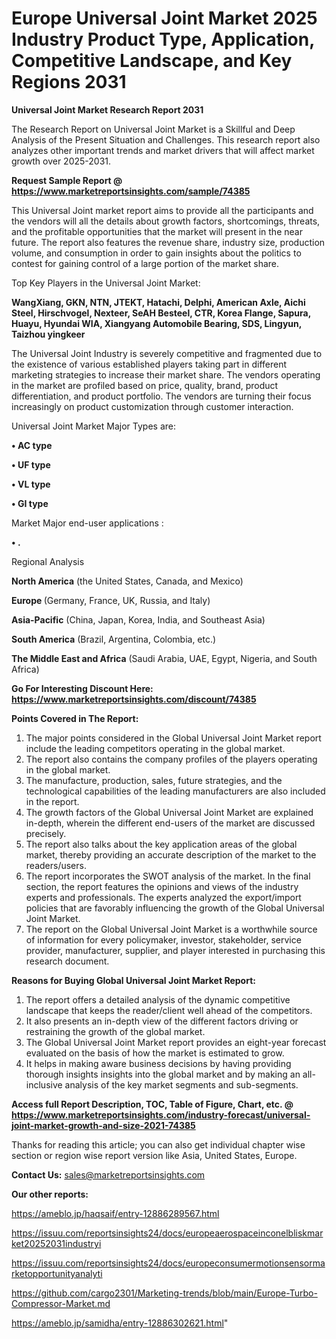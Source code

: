  # Europe Universal Joint Market 2025 Industry Product Type, Application, Competitive Landscape, and Key Regions 2031

<strong>Universal Joint Market Research Report 2031</strong>

The Research Report on Universal Joint Market is a Skillful and Deep Analysis of the Present Situation and Challenges. This research report also analyzes other important trends and market drivers that will affect market growth over 2025-2031.

<strong>Request Sample Report @ <a href=https://www.marketreportsinsights.com/sample/74385>https://www.marketreportsinsights.com/sample/74385</a></strong>

This Universal Joint market report aims to provide all the participants and the vendors will all the details about growth factors, shortcomings, threats, and the profitable opportunities that the market will present in the near future. The report also features the revenue share, industry size, production volume, and consumption in order to gain insights about the politics to contest for gaining control of a large portion of the market share.

Top Key Players in the Universal Joint Market:

<strong>WangXiang, GKN, NTN, JTEKT, Hatachi, Delphi, American Axle, Aichi Steel, Hirschvogel, Nexteer, SeAH Besteel, CTR, Korea Flange, Sapura, Huayu, Hyundai WIA, Xiangyang Automobile Bearing, SDS, Lingyun, Taizhou yingkeer</strong>

The Universal Joint Industry is severely competitive and fragmented due to the existence of various established players taking part in different marketing strategies to increase their market share. The vendors operating in the market are profiled based on price, quality, brand, product differentiation, and product portfolio. The vendors are turning their focus increasingly on product customization through customer interaction.

Universal Joint Market Major Types are:

<strong>• AC type

• UF type

• VL type

• GI type</strong>

Market Major end-user applications :

<strong>• .</strong>

Regional Analysis

</u><strong><b>North America</b></strong> (the United States, Canada, and Mexico)

<strong><b>Europe </b></strong>(Germany, France, UK, Russia, and Italy)

<strong><b>Asia-Pacific</b></strong> (China, Japan, Korea, India, and Southeast Asia)

<strong><b>South America</b></strong> (Brazil, Argentina, Colombia, etc.)

<strong><b>The Middle East and Africa</b></strong> (Saudi Arabia, UAE, Egypt, Nigeria, and South Africa)

<strong>Go For Interesting Discount Here: <a href=https://www.marketreportsinsights.com/discount/74385>https://www.marketreportsinsights.com/discount/74385</a></strong>

<strong>Points Covered in The Report:</strong>
<ol>
  <li>The major points considered in the Global Universal Joint Market report include the leading competitors operating in the global market.</li>
  <li>The report also contains the company profiles of the players operating in the global market.</li>
  <li>The manufacture, production, sales, future strategies, and the technological capabilities of the leading manufacturers are also included in the report.</li>
  <li>The growth factors of the Global Universal Joint Market are explained in-depth, wherein the different end-users of the market are discussed precisely.</li>
  <li>The report also talks about the key application areas of the global market, thereby providing an accurate description of the market to the readers/users.</li>
  <li>The report incorporates the SWOT analysis of the market. In the final section, the report features the opinions and views of the industry experts and professionals. The experts analyzed the export/import policies that are favorably influencing the growth of the Global Universal Joint Market.</li>
  <li>The report on the Global Universal Joint Market is a worthwhile source of information for every policymaker, investor, stakeholder, service provider, manufacturer, supplier, and player interested in purchasing this research document.</li>
</ol>
<strong>Reasons for Buying Global Universal Joint Market Report:</strong>

<ol>
  <li>The report offers a detailed analysis of the dynamic competitive landscape that keeps the reader/client well ahead of the competitors.</li>
  <li>It also presents an in-depth view of the different factors driving or restraining the growth of the global market.</li>
  <li>The Global Universal Joint Market report provides an eight-year forecast evaluated on the basis of how the market is estimated to grow.</li>
  <li>It helps in making aware business decisions by having providing thorough insights insights into the global market and by making an all-inclusive analysis of the key market segments and sub-segments.</li>
</ol>
<strong>Access full Report Description, TOC, Table of Figure, Chart, etc. @ <a href=https://www.marketreportsinsights.com/industry-forecast/universal-joint-market-growth-and-size-2021-74385>https://www.marketreportsinsights.com/industry-forecast/universal-joint-market-growth-and-size-2021-74385</a></strong>


Thanks for reading this article; you can also get individual chapter wise section or region wise report version like Asia, United States, Europe.

<strong>Contact Us:</strong>
sales@marketreportsinsights.com

<strong>Our other reports:</strong>

<a href=https://ameblo.jp/haqsaif/entry-12886289567.html>https://ameblo.jp/haqsaif/entry-12886289567.html</a>

<a href=https://issuu.com/reportsinsights24/docs/europeaerospaceinconelbliskmarket20252031industryi>https://issuu.com/reportsinsights24/docs/europeaerospaceinconelbliskmarket20252031industryi</a>

<a href=https://issuu.com/reportsinsights24/docs/europeconsumermotionsensormarketopportunityanalyti>https://issuu.com/reportsinsights24/docs/europeconsumermotionsensormarketopportunityanalyti</a>

<a href=https://github.com/cargo2301/Marketing-trends/blob/main/Europe-Turbo-Compressor-Market.md>https://github.com/cargo2301/Marketing-trends/blob/main/Europe-Turbo-Compressor-Market.md</a>

<a href=https://ameblo.jp/samidha/entry-12886302621.html>https://ameblo.jp/samidha/entry-12886302621.html</a>"

